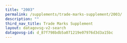 ```yaml
---
title: "2003"
permalink: /supplements/trade-marks-supplement/2003/
description: ""
third_nav_title: Trade Marks Supplement
layout: datagovsg-v2-search
datagovsg-id: d_87f798bdb5a071219e07976d3d3a15bc
---
```

